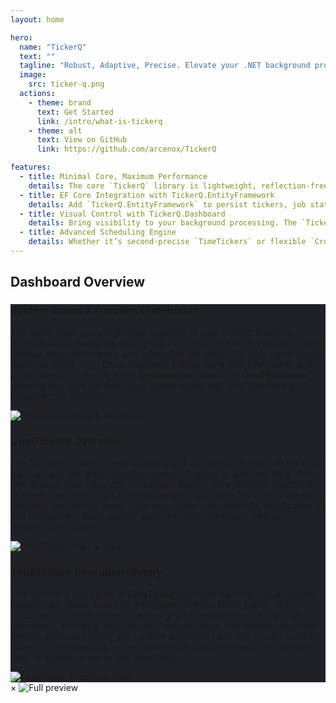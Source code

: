 ```yaml
---
layout: home

hero:
  name: "TickerQ"
  text: ""
  tagline: "Robust, Adaptive, Precise. Elevate your .NET background processing game."
  image:
    src: ticker-q.png
  actions:
    - theme: brand
      text: Get Started
      link: /intro/what-is-tickerq
    - theme: alt
      text: View on GitHub
      link: https://github.com/arcenox/TickerQ

features:
  - title: Minimal Core, Maximum Performance
    details: The core `TickerQ` library is lightweight, reflection-free, and dependency-free—designed to run inside your .NET application with ultra-low overhead and deterministic execution.
  - title: EF Core Integration with TickerQ.EntityFramework
    details: Add `TickerQ.EntityFramework` to persist tickers, job states, and execution history in your own database. Built to plug directly into your existing `DbContext` with full support for queries, retries, and cleanup.
  - title: Visual Control with TickerQ.Dashboard
    details: Bring visibility to your background processing. The `TickerQ.Dashboard` package provides a ready-to-use, real-time web UI to inspect, manage, and trigger jobs—powered by SignalR and styled with Tailwind.
  - title: Advanced Scheduling Engine
    details: Whether it’s second-precise `TimeTickers` or flexible `CronTickers`, TickerQ supports both with built-in throttling, cooldown control, and priority-based job queuing.
---
```


## Dashboard Overview

<div class="rounded-lg shadow p-8 space-y-16" style="background-color: #202127">

  <!-- 1. Real-Time Status Summary & Machines -->
  <div class="flex flex-col lg:flex-row items-center gap-10">
    <div class="w-full lg:w-1/2">
      <h3 class="text-xl font-semibold text-gray-900 dark:text-white mb-4">System Status & Function Distribution</h3>
      <p class="text-lg text-gray-700 dark:text-gray-300 leading-relaxed">
        This panel gives you a high-level snapshot of your TickerQ instance. It displays active status, job throughput from the past 7 days, current machine identity, max concurrency, and scheduled tick times. 
        The right panel breaks down job states (e.g., Done, DueDone, Failed) using both raw counts and percentage bars.
        Below, it lists <strong>Declared Functions</strong> and <strong>Used Machines</strong>, showing how jobs are distributed across nodes and what functions are registered for execution.
      </p>
    </div>
    <div class="w-full lg:w-1/2">
      <img src="/Screenshot_14-4-2025_155111_localhost.jpeg" alt="System Overview & Machines"
           onclick="window.showModal(this.src)"
           class="cursor-zoom-in w-full rounded-lg shadow border border-gray-300 dark:border-gray-700 transition-transform hover:scale-105">
    </div>
  </div>

  <!-- 2. CronTicker Activity and Visualization -->
  <div class="flex flex-col lg:flex-row-reverse items-center gap-10">
    <div class="w-full lg:w-1/2">
      <h3 class="text-xl font-semibold text-gray-900 dark:text-white mb-4">CronTickers Overview</h3>
      <p class="text-lg text-gray-700 dark:text-gray-300 leading-relaxed">
        The CronTicker tab presents recurring task executions in detail. At the top, a pie chart and line graph visualize recent job states by date and type. You can observe how many jobs succeeded (Done), were deferred (DueDone), or failed.
        Below the chart, a structured table shows the list of cron tickers, including the function name, cron expression, retry intervals, initialization ID, and timestamps. Quick actions allow real-time inspection, editing, or deletion of any entry.
      </p>
    </div>
    <div class="w-full lg:w-1/2">
      <img src="/Screenshot_14-4-2025_15552_localhost.jpeg" alt="CronTicker Chart & Table"
           onclick="window.showModal(this.src)"
           class="cursor-zoom-in w-full rounded-lg shadow border border-gray-300 dark:border-gray-700 transition-transform hover:scale-105">
    </div>
  </div>

  <!-- 3. TimeTicker Execution & Status Tracking -->
  <div class="flex flex-col lg:flex-row items-center gap-10">
    <div class="w-full lg:w-1/2">
      <h3 class="text-xl font-semibold text-gray-900 dark:text-white mb-4">TimeTickers Execution History</h3>
      <p class="text-lg text-gray-700 dark:text-gray-300 leading-relaxed">
        This section is dedicated to <strong>TimeTicker</strong> execution tracking. Visualizations include daily status lines that distinguish between Done, Failed, Idle, DueDone, and other states.
        The data grid beneath provides a log of all executions, including retry intervals, request types, lock holders (machine names), execution times, and runtime durations.
        Each row is color-coded based on outcome (e.g., green for success, red for failure), and includes tools to quickly re-run or edit failed jobs.
      </p>
    </div>
    <div class="w-full lg:w-1/2">
      <img src="/Screenshot_14-4-2025_155448_localhost.jpeg" alt="TimeTicker Execution Table"
           onclick="window.showModal(this.src)"
           class="cursor-zoom-in w-full rounded-lg shadow border border-gray-300 dark:border-gray-700 transition-transform hover:scale-105">
    </div>
  </div>

</div>

<!-- Modal Lightbox -->
<div id="imgModal" class="fixed inset-0 z-50 bg-black bg-opacity-75 flex items-center justify-center hidden">
  <span onclick="window.closeModal()" class="absolute top-4 right-6 text-white text-3xl cursor-pointer">&times;</span>
  <img id="modalImage" src="" alt="Full preview"
       class="max-w-[90%] max-h-[85%] rounded-lg shadow-xl border-4 border-white">
</div>

<script>
  window.showModal = function (src) {
    const modal = document.getElementById("imgModal");
    const image = document.getElementById("modalImage");
    image.src = src;
    modal.classList.remove("hidden");
  };

  window.closeModal = function () {
    const modal = document.getElementById("imgModal");
    modal.classList.add("hidden");
  };
</script>